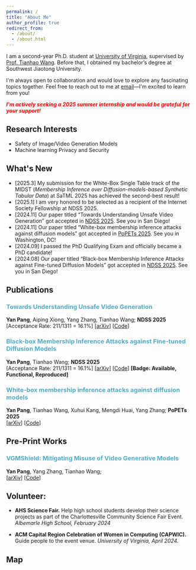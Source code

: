 ```yaml
---
permalink: /
title: "About Me"
author_profile: true
redirect_from: 
  - /about/
  - /about.html
---
```


I am a second-year Ph.D. student at [University of Virginia]([https://www.virginia.edu/]), supervised by [Prof. Tianhao Wang]([https://tianhao.wang/]). Before that, I obtained my bachelor’s degree at Southwest Jiaotong University.

I'm always open to collaboration and would love to explore any fascinating topics together. Feel free to reach out to me at [email](mailto:trv3px@virginia.edu)—I'm excited to learn from you!  

**<span style="color:red">*I'm actively seeking a 2025 summer internship and would be grateful for your support!*</span>**


## Research Interests

- Safety of Image/Video Generation Models
- Machine learning Privacy and Security

## What's New

- [2025.3] My submission for the White-Box Single Table track of the MIDST (*Membership Inference over Diffusion-models-based Synthetic Tabular Data*) at SaTML 2025 has achieved the second-best result!
- [2025.1] I am very honored to be selected as a recipient of the Internet Society Fellowship at NDSS 2025.
- [2024.11] Our paper titled “Towards Understanding Unsafe Video Generation” got accepted in [NDSS 2025](https://www.ndss-symposium.org/ndss2025/). See you in San Diego!
- [2024.11] Our paper titled “White-box membership inference attacks against diffusion models” got accepted in [PoPETs 2025](https://petsymposium.org/cfp25.php). See you in Washington, DC!
- [2024.09] I passed the PhD Qualifying Exam and officially became a PhD candidate!
- [2024.08] Our paper titled “Black-box Membership Inference Attacks against Fine-tuned Diffusion Models” got accepted in [NDSS 2025](https://www.ndss-symposium.org/ndss2025/). See you in San Diego!

## Publications

### <span style="color:#52ADC8">Towards Understanding Unsafe Video Generation</span>
**Yan Pang**, Aiping Xiong, Yang Zhang, Tianhao Wang; **NDSS 2025**  
[Acceptance Rate: 211/1311 = 16.1%] [[arXiv](https://arxiv.org/abs/2407.12581)] [[Code](https://github.com/py85252876/UVD)]

### <span style="color:#52ADC8">Black-box Membership Inference Attacks against Fine-tuned Diffusion Models</span>
**Yan Pang**, Tianhao Wang; **NDSS 2025**  
[Acceptance Rate: 211/1311 = 16.1%]  [[arXiv](https://arxiv.org/abs/2312.08207)]
[[Code](https://github.com/py85252876/Reconstruction-based-Attack)]
**[Badge: Available, Functional, Reproduced]**

### <span style="color:#52ADC8">White-box membership inference attacks against diffusion models</span>
**Yan Pang**, Tianhao Wang, Xuhui Kang, Mengdi Huai, Yang Zhang; **PoPETs 2025** \
[[arXiv](https://arxiv.org/abs/2308.06405)]
[[Code](https://github.com/py85252876/GSA)]

## Pre-Print Works

### <span style="color:#52ADC8">VGMShield: Mitigating Misuse of Video Generative Models</span>
**Yan Pang**, Yang Zhang, Tianhao Wang; \
[[arXiv](https://arxiv.org/abs/2402.13126)]
[[Code](https://github.com/py85252876/MMVGM)]

## Volunteer: 

- **AHS Science Fair.** Help high school students develop their science projects as part of the Charlottesville Community Science Fair Event. *Albemarle High School, February 2024*

- **ACM Capital Region Celebration of Women in Computing (CAPWIC).** Guide people to the event venue. *University of Virginia, April 2024.*

## Map

<div style="width: 50%; max-width: 600px; margin: auto; text-align: center;">
    <script type="text/javascript" id="clustrmaps" src="//clustrmaps.com/map_v2.js?d=kTMcfgVSl2wlhaC8eXnmS48wmgbERZvGUS8N-iCZAiY&cl=ffffff&w=a"></script>
</div>
